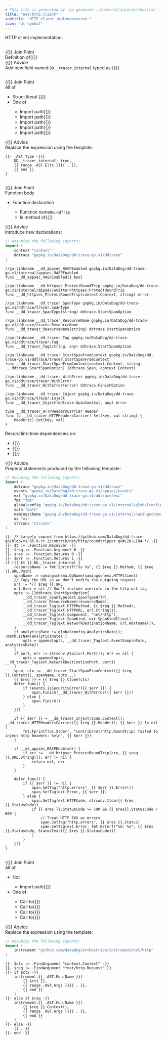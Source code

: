 ```yaml
---
# This file is generated by `go generate ./internal/injector/builtin`. DO NOT EDIT.
title: "net/http.Client"
subtitle: "HTTP client implementation."
icon: "at-symbol"
---
```

HTTP client implementation.

## 

<div class="hextra-cards hx-mt-4 hx-gap-4 hx-grid" style="--hextra-cards-grid-cols: 1;">
  <div class="aspect hextra-card hx-group hx-flex hx-flex-col hx-justify-start hx-overflow-hidden hx-rounded-lg hx-border hx-border-gray-200 hx-text-current hx-no-underline dark:hx-shadow-none hover:hx-shadow-gray-100 dark:hover:hx-shadow-none hx-shadow-gray-100 active:hx-shadow-sm active:hx-shadow-gray-200 hx-transition-all hx-duration-200">
    <div>
      <span class="hextra-card-icon hx-flex hx-font-semibold hx-items-start hx-gap-2 hx-p-4 hx-text-gray-700 hover:hx-text-gray-900 dark:hx-text-neutral-200 dark:hover:hx-text-neutral-50">
        {{<iconSVG "search-circle">}} Join Point
      </span>
      <div class="root hextra-card-subtitle hx-font-normal hx-px-4 hx-mb-4 hx-mt-2"><div class="flex join-point struct-definition"><span class="type">Definition of</span>{{<godoc "net/http" "Transport" "">}}</div></div>
    </div>
    <div class="hx-border-t">
      <span class="hextra-card-icon hx-flex hx-font-semibold hx-items-start hx-gap-2 hx-p-4 hx-text-gray-700 hover:hx-text-gray-900 dark:hx-text-neutral-200 dark:hover:hx-text-neutral-50">
        {{<iconSVG "chip">}} Advice
      </span>
      <div class="hextra-card-subtitle hx-font-normal hx-px-4 hx-mb-4 hx-mt-2"><div class="advice add-struct-field"><div class="type">Add new field named <code>DD__tracer_internal</code> typed as {{<godoc "" "bool" "">}}.</div></div>
    </div>
  </div>
</div>

## 

<div class="hextra-cards hx-mt-4 hx-gap-4 hx-grid" style="--hextra-cards-grid-cols: 1;">
  <div class="aspect hextra-card hx-group hx-flex hx-flex-col hx-justify-start hx-overflow-hidden hx-rounded-lg hx-border hx-border-gray-200 hx-text-current hx-no-underline dark:hx-shadow-none hover:hx-shadow-gray-100 dark:hover:hx-shadow-none hx-shadow-gray-100 active:hx-shadow-sm active:hx-shadow-gray-200 hx-transition-all hx-duration-200">
    <div>
      <span class="hextra-card-icon hx-flex hx-font-semibold hx-items-start hx-gap-2 hx-p-4 hx-text-gray-700 hover:hx-text-gray-900 dark:hx-text-neutral-200 dark:hover:hx-text-neutral-50">
        {{<iconSVG "search-circle">}} Join Point
      </span>
      <div class="root hextra-card-subtitle hx-font-normal hx-px-4 hx-mb-4 hx-mt-2"><div class="join-point all-of">  <span class="type pill">All of</span>  <ul>
    <li class="candidate">
<div class="join-point struct-literal">
  <div class="flex">
    <span class="type">Struct literal</span>
{{<godoc "net/http" "Transport" "">}}
  </div>
</div>
    </li>
    <li class="candidate">
<div class="join-point one-of"><span class="type pill">One of</span><ul>
  <li class="candidate">
<div class="flex join-point import-path"><span class="type">Import path</span>{{<godoc "gopkg.in/DataDog/dd-trace-go.v1/ddtrace/tracer">}}</div>  </li>
  <li class="candidate">
<div class="flex join-point import-path"><span class="type">Import path</span>{{<godoc "gopkg.in/DataDog/dd-trace-go.v1/internal/hostname/httputils">}}</div>  </li>
  <li class="candidate">
<div class="flex join-point import-path"><span class="type">Import path</span>{{<godoc "gopkg.in/DataDog/dd-trace-go.v1/internal/remoteconfig">}}</div>  </li>
  <li class="candidate">
<div class="flex join-point import-path"><span class="type">Import path</span>{{<godoc "gopkg.in/DataDog/dd-trace-go.v1/internal/telemetry">}}</div>  </li>
  <li class="candidate">
<div class="flex join-point import-path"><span class="type">Import path</span>{{<godoc "gopkg.in/DataDog/dd-trace-go.v1/profiler">}}</div>  </li>
</ul>
</div>    </li>
  </ul>
</div>
</div>
    </div>
    <div class="hx-border-t">
      <span class="hextra-card-icon hx-flex hx-font-semibold hx-items-start hx-gap-2 hx-p-4 hx-text-gray-700 hover:hx-text-gray-900 dark:hx-text-neutral-200 dark:hover:hx-text-neutral-50">
        {{<iconSVG "chip">}} Advice
      </span>
      <div class="hextra-card-subtitle hx-font-normal hx-px-4 hx-mb-4 hx-mt-2"><div class="advice wrap-expression"><div class="type">Replace the expression using the template:</div>

```go-template
{{- .AST.Type -}}{
	DD__tracer_internal: true,
	{{ range .AST.Elts }}{{ . }},
	{{ end }}
}
```
</div></div>
    </div>
  </div>
</div>

## 

<div class="hextra-cards hx-mt-4 hx-gap-4 hx-grid" style="--hextra-cards-grid-cols: 1;">
  <div class="aspect hextra-card hx-group hx-flex hx-flex-col hx-justify-start hx-overflow-hidden hx-rounded-lg hx-border hx-border-gray-200 hx-text-current hx-no-underline dark:hx-shadow-none hover:hx-shadow-gray-100 dark:hover:hx-shadow-none hx-shadow-gray-100 active:hx-shadow-sm active:hx-shadow-gray-200 hx-transition-all hx-duration-200">
    <div>
      <span class="hextra-card-icon hx-flex hx-font-semibold hx-items-start hx-gap-2 hx-p-4 hx-text-gray-700 hover:hx-text-gray-900 dark:hx-text-neutral-200 dark:hover:hx-text-neutral-50">
        {{<iconSVG "search-circle">}} Join Point
      </span>
      <div class="root hextra-card-subtitle hx-font-normal hx-px-4 hx-mb-4 hx-mt-2"><div class="join-point function-body"><span class="type pill">Function body</span><ul><li><div class="join-point function-declaratop,">
  <span class="type pill">Function declaration</span>
  <ul>
    <li>
<div class="join-point flex function-option fo-name"><span class="type">Function name</span><code>RoundTrip</code></div>    </li>
    <li>
<div class="flex join-point function-option fo-receiver"><span class="type">Is method of</span>{{<godoc "net/http" "Transport" "*">}}</div>    </li>
  </ul>
</div>
</li></ul></div></div>
    </div>
    <div class="hx-border-t">
      <span class="hextra-card-icon hx-flex hx-font-semibold hx-items-start hx-gap-2 hx-p-4 hx-text-gray-700 hover:hx-text-gray-900 dark:hx-text-neutral-200 dark:hover:hx-text-neutral-50">
        {{<iconSVG "chip">}} Advice
      </span>
      <div class="hextra-card-subtitle hx-font-normal hx-px-4 hx-mb-4 hx-mt-2"><div class="advice inject-declarations">
  <div class="type">Introduce new declarations:


```go
// Assuming the following imports:
import (
	context "context"
	ddtrace "gopkg.in/DataDog/dd-trace-go.v1/ddtrace"
)
```

```go-template
//go:linkname __dd_appsec_RASPEnabled gopkg.in/DataDog/dd-trace-go.v1/internal/appsec.RASPEnabled
func __dd_appsec_RASPEnabled() bool

//go:linkname __dd_httpsec_ProtectRoundTrip gopkg.in/DataDog/dd-trace-go.v1/internal/appsec/emitter/httpsec.ProtectRoundTrip
func __dd_httpsec_ProtectRoundTrip(context.Context, string) error

//go:linkname __dd_tracer_SpanType gopkg.in/DataDog/dd-trace-go.v1/ddtrace/tracer.SpanType
func __dd_tracer_SpanType(string) ddtrace.StartSpanOption

//go:linkname __dd_tracer_ResourceName gopkg.in/DataDog/dd-trace-go.v1/ddtrace/tracer.ResourceName
func __dd_tracer_ResourceName(string) ddtrace.StartSpanOption

//go:linkname __dd_tracer_Tag gopkg.in/DataDog/dd-trace-go.v1/ddtrace/tracer.Tag
func __dd_tracer_Tag(string, any) ddtrace.StartSpanOption

//go:linkname __dd_tracer_StartSpanFromContext gopkg.in/DataDog/dd-trace-go.v1/ddtrace/tracer.StartSpanFromContext
func __dd_tracer_StartSpanFromContext(context.Context, string, ...ddtrace.StartSpanOption) (ddtrace.Span, context.Context)

//go:linkname __dd_tracer_WithError gopkg.in/DataDog/dd-trace-go.v1/ddtrace/tracer.WithError
func __dd_tracer_WithError(error) ddtrace.FinishOption

//go:linkname __dd_tracer_Inject gopkg.in/DataDog/dd-trace-go.v1/ddtrace/tracer.Inject
func __dd_tracer_Inject(ddtrace.SpanContext, any) error

type __dd_tracer_HTTPHeadersCarrier Header
func (c __dd_tracer_HTTPHeadersCarrier) Set(key, val string) {
	Header(c).Set(key, val)
}
```

  </div>
  <div class="type">Record link-time dependencies on:
    <ul>
      <li>{{<godoc "gopkg.in/DataDog/dd-trace-go.v1/internal/appsec">}}</li>
      <li>{{<godoc "gopkg.in/DataDog/dd-trace-go.v1/internal/appsec/emitter/httpsec">}}</li>
      <li>{{<godoc "gopkg.in/DataDog/dd-trace-go.v1/ddtrace/tracer">}}</li>
    </ul>
  </div>
</div>
</div>
    </div><div class="hx-border-t">
      <span class="hextra-card-icon hx-flex hx-font-semibold hx-items-start hx-gap-2 hx-p-4 hx-text-gray-700 hover:hx-text-gray-900 dark:hx-text-neutral-200 dark:hover:hx-text-neutral-50">
        {{<iconSVG "chip">}} Advice
      </span>
      <div class="hextra-card-subtitle hx-font-normal hx-px-4 hx-mb-4 hx-mt-2"><div class="advice prepend-statements"><div class="type">Prepend statements produced by the following template:</div>

```go
// Assuming the following imports:
import (
	ddtrace "gopkg.in/DataDog/dd-trace-go.v1/ddtrace"
	events "gopkg.in/DataDog/dd-trace-go.v1/appsec/events"
	ext "gopkg.in/DataDog/dd-trace-go.v1/ddtrace/ext"
	fmt "fmt"
	globalconfig "gopkg.in/DataDog/dd-trace-go.v1/internal/globalconfig"
	math "math"
	namingschema "gopkg.in/DataDog/dd-trace-go.v1/internal/namingschema"
	os "os"
	strconv "strconv"
)
```

```go-template
{{- /* Largely copied from https://github.com/DataDog/dd-trace-go/blob/v1.65.0-rc.2/contrib/net/http/roundtripper.go#L28-L104 */ -}}
{{- $t := .Function.Receiver -}}
{{- $req := .Function.Argument 0 -}}
{{- $res := .Function.Returns 0 -}}
{{- $err := .Function.Returns 1 -}}
if !{{ $t }}.DD__tracer_internal {
	resourceName := fmt.Sprintf("%s %s", {{ $req }}.Method, {{ $req }}.URL.Path)
	spanName := namingschema.OpName(namingschema.HTTPClient)
	// Copy the URL so we don't modify the outgoing request
	url := *{{ $req }}.URL
	url.User = nil // Don't include userinfo in the http.url tag
	opts := []ddtrace.StartSpanOption{
		__dd_tracer_SpanType(ext.SpanTypeHTTP),
		__dd_tracer_ResourceName(resourceName),
		__dd_tracer_Tag(ext.HTTPMethod, {{ $req }}.Method),
		__dd_tracer_Tag(ext.HTTPURL, url.String()),
		__dd_tracer_Tag(ext.Component, "net/http"),
		__dd_tracer_Tag(ext.SpanKind, ext.SpanKindClient),
		__dd_tracer_Tag(ext.NetworkDestinationName, url.Hostname()),
	}
	if analyticsRate := globalconfig.AnalyticsRate(); !math.IsNaN(analyticsRate) {
		opts = append(opts, __dd_tracer_Tag(ext.EventSampleRate, analyticsRate))
	}
	if port, err := strconv.Atoi(url.Port()); err == nil {
		opts = append(opts, __dd_tracer_Tag(ext.NetworkDestinationPort, port))
	}
	span, ctx := __dd_tracer_StartSpanFromContext({{ $req }}.Context(), spanName, opts...)
	{{ $req }} = {{ $req }}.Clone(ctx)
	defer func() {
		if !events.IsSecurityError({{ $err }}) {
			span.Finish(__dd_tracer_WithError({{ $err }}))
		} else {
			span.Finish()
		}
	}()

	if {{ $err }} = __dd_tracer_Inject(span.Context(), __dd_tracer_HTTPHeadersCarrier({{ $req }}.Header)); {{ $err }} != nil {
		fmt.Fprintf(os.Stderr, "contrib/net/http.Roundtrip: failed to inject http headers: %v\n", {{ $err }})
	}

	if __dd_appsec_RASPEnabled() {
		if err := __dd_httpsec_ProtectRoundTrip(ctx, {{ $req }}.URL.String()); err != nil {
			return nil, err
		}
	}

	defer func() {
		if {{ $err }} != nil {
			span.SetTag("http.errors", {{ $err }}.Error())
			span.SetTag(ext.Error, {{ $err }})
		} else {
			span.SetTag(ext.HTTPCode, strconv.Itoa({{ $res }}.StatusCode))
			if {{ $res }}.StatusCode >= 500 && {{ $res}}.StatusCode < 600 {
				// Treat HTTP 5XX as errors
				span.SetTag("http.errors", {{ $res }}.Status)
				span.SetTag(ext.Error, fmt.Errorf("%d: %s", {{ $res }}.StatusCode, StatusText({{ $res }}.StatusCode)))
			}
		}
	}()
}
```
</div></div>
    </div>
  </div>
</div>

## 

<div class="hextra-cards hx-mt-4 hx-gap-4 hx-grid" style="--hextra-cards-grid-cols: 1;">
  <div class="aspect hextra-card hx-group hx-flex hx-flex-col hx-justify-start hx-overflow-hidden hx-rounded-lg hx-border hx-border-gray-200 hx-text-current hx-no-underline dark:hx-shadow-none hover:hx-shadow-gray-100 dark:hover:hx-shadow-none hx-shadow-gray-100 active:hx-shadow-sm active:hx-shadow-gray-200 hx-transition-all hx-duration-200">
    <div>
      <span class="hextra-card-icon hx-flex hx-font-semibold hx-items-start hx-gap-2 hx-p-4 hx-text-gray-700 hover:hx-text-gray-900 dark:hx-text-neutral-200 dark:hover:hx-text-neutral-50">
        {{<iconSVG "search-circle">}} Join Point
      </span>
      <div class="root hextra-card-subtitle hx-font-normal hx-px-4 hx-mb-4 hx-mt-2"><div class="join-point all-of">  <span class="type pill">All of</span>  <ul>
    <li class="candidate">
<div class="join-point not"><span class="type pill">Not</span><ul><li><div class="flex join-point import-path"><span class="type">Import path</span>{{<godoc "net/http">}}</div></li></ul></div>    </li>
    <li class="candidate">
<div class="join-point one-of"><span class="type pill">One of</span><ul>
  <li class="candidate">
<div class="flex join-point function-call"><span class="type">Call to</span>{{<godoc "net/http" "Get">}}</div>  </li>
  <li class="candidate">
<div class="flex join-point function-call"><span class="type">Call to</span>{{<godoc "net/http" "Head">}}</div>  </li>
  <li class="candidate">
<div class="flex join-point function-call"><span class="type">Call to</span>{{<godoc "net/http" "Post">}}</div>  </li>
  <li class="candidate">
<div class="flex join-point function-call"><span class="type">Call to</span>{{<godoc "net/http" "PostForm">}}</div>  </li>
</ul>
</div>    </li>
  </ul>
</div>
</div>
    </div>
    <div class="hx-border-t">
      <span class="hextra-card-icon hx-flex hx-font-semibold hx-items-start hx-gap-2 hx-p-4 hx-text-gray-700 hover:hx-text-gray-900 dark:hx-text-neutral-200 dark:hover:hx-text-neutral-50">
        {{<iconSVG "chip">}} Advice
      </span>
      <div class="hextra-card-subtitle hx-font-normal hx-px-4 hx-mb-4 hx-mt-2"><div class="advice wrap-expression"><div class="type">Replace the expression using the template:</div>

```go
// Assuming the following imports:
import (
	instrument "github.com/datadog/orchestrion/instrument/net/http"
)
```

```go-template
{{- $ctx := .FindArgument "context.Context" -}}
{{- $req := .FindArgument "*net/http.Request" }}
{{- if $ctx -}}
	instrument.{{ .AST.Fun.Name }}(
		{{ $ctx }},
		{{ range .AST.Args }}{{ . }},
		{{ end }}
	)
{{- else if $req -}}
	instrument.{{ .AST.Fun.Name }}(
		{{ $req }}.Context(),
		{{ range .AST.Args }}{{ . }},
		{{ end }}
	)
{{- else -}}
	{{ . }}
{{- end -}}
```
</div></div>
    </div>
  </div>
</div>
